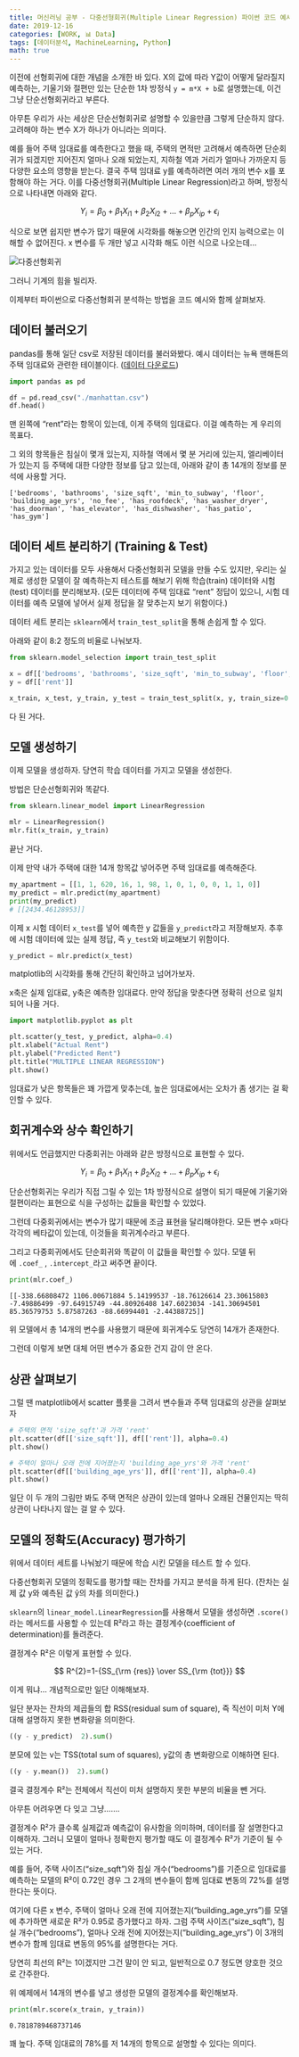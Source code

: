 ```yaml
---
title: 머신러닝 공부 - 다중선형회귀(Multiple Linear Regression) 파이썬 코드 예시
date: 2019-12-16
categories: [WORK, 📊 Data]
tags: [데이터분석, MachineLearning, Python]
math: true
---
```


이전에 선형회귀에 대한 개념을 소개한 바 있다. X의 값에 따라 Y값이 어떻게 달라질지 예측하는, 기울기와 절편만 있는 단순한 1차 방정식 `y = m*X + b`로 설명했는데, 이건 그냥 단순선형회귀라고 부른다.

아무튼 우리가 사는 세상은 단순선형회귀로 설명할 수 있을만큼 그렇게 단순하지 않다. 고려해야 하는 변수 X가 하나가 아니라는 의미다.

예를 들어 주택 임대료를 예측한다고 했을 때, 주택의 면적만 고려해서 예측하면 단순회귀가 되겠지만 지어진지 얼마나 오래 되었는지, 지하철 역과 거리가 얼마나 가까운지 등 다양한 요소의 영향을 받는다. 결국 주택 임대료 y를 예측하려면 여러 개의 변수 x를 포함해야 하는 거다. 이를 다중선형회귀(Multiple Linear Regression)라고 하며, 방정식으로 나타내면 아래와 같다.

$$ Y_{i}=\beta _{0}+\beta _{1}X_{i1}+\beta _{2}X_{i2}+\ldots +\beta _{p}X_{ip}+\epsilon _{i} $$

식으로 보면 쉽지만 변수가 많기 때문에 시각화를 해놓으면 인간의 인지 능력으로는 이해할 수 없어진다. x 변수를 두 개만 넣고 시각화 해도 이런 식으로 나오는데…

![다중선형회귀](https://miro.medium.com/v2/resize:fit:560/1*HLN6FxlXrzDtYN0KAlom4A.png)

그러니 기계의 힘을 빌리자.

이제부터 파이썬으로 다중선형회귀 분석하는 방법을 코드 예시와 함께 살펴보자.

## 데이터 불러오기

pandas를 통해 일단 csv로 저장된 데이터를 불러와봤다. 예시 데이터는 뉴욕 맨해튼의 주택 임대료와 관련한 테이블이다. ([데이터 다운로드](https://www.kaggle.com/datasets/zohaib30/streeteasy-dataset))

```python
import pandas as pd

df = pd.read_csv("./manhattan.csv")
df.head()
```

맨 왼쪽에 “rent”라는 항목이 있는데, 이게 주택의 임대료다. 이걸 예측하는 게 우리의 목표다. 

그 외의 항목들은 침실이 몇개 있는지, 지하철 역에서 몇 분 거리에 있는지, 엘리베이터가 있는지 등 주택에 대한 다양한 정보를 담고 있는데, 아래와 같이 총 14개의 정보를 분석에 사용할 거다.

```
['bedrooms', 'bathrooms', 'size_sqft', 'min_to_subway', 'floor', 'building_age_yrs', 'no_fee', 'has_roofdeck', 'has_washer_dryer', 'has_doorman', 'has_elevator', 'has_dishwasher', 'has_patio', 'has_gym']
```

## 데이터 세트 분리하기 (Training & Test)

가지고 있는 데이터를 모두 사용해서 다중선형회귀 모델을 만들 수도 있지만, 우리는 실제로 생성한 모델이 잘 예측하는지 테스트를 해보기 위해 학습(train) 데이터와 시험(test) 데이터를 분리해보자. (모든 데이터에 주택 임대료 “rent” 정답이 있으니, 시험 데이터를 예측 모델에 넣어서 실제 정답을 잘 맞추는지 보기 위함이다.)

데이터 세트 분리는 `sklearn`에서 `train_test_split`을 통해 손쉽게 할 수 있다.

아래와 같이 8:2 정도의 비율로 나눠보자.

```python
from sklearn.model_selection import train_test_split

x = df[['bedrooms', 'bathrooms', 'size_sqft', 'min_to_subway', 'floor', 'building_age_yrs', 'no_fee', 'has_roofdeck', 'has_washer_dryer', 'has_doorman', 'has_elevator', 'has_dishwasher', 'has_patio', 'has_gym']]
y = df[['rent']]

x_train, x_test, y_train, y_test = train_test_split(x, y, train_size=0.8, test_size=0.2)
```

다 된 거다.

## 모델 생성하기

이제 모델을 생성하자. 당연히 학습 데이터를 가지고 모델을 생성한다.

방법은 단순선형회귀와 똑같다.

```python
from sklearn.linear_model import LinearRegression

mlr = LinearRegression()
mlr.fit(x_train, y_train) 
```

끝난 거다.

이제 만약 내가 주택에 대한 14개 항목값 넣어주면 주택 임대료를 예측해준다.

```python
my_apartment = [[1, 1, 620, 16, 1, 98, 1, 0, 1, 0, 0, 1, 1, 0]]
my_predict = mlr.predict(my_apartment)
print(my_predict)
# [[2434.46128953]]
```

이제 x 시험 데이터 `x_test`를 넣어 예측한 y 값들을 `y_predict`라고 저장해보자. 추후에 시험 데이터에 있는 실제 정답, 즉 `y_test`와 비교해보기 위함이다.

```python
y_predict = mlr.predict(x_test)
```

matplotlib의 시각화를 통해 간단히 확인하고 넘어가보자.

x축은 실제 임대료, y축은 예측한 임대료다. 만약 정답을 맞춘다면 정확히 선으로 일치되어 나올 거다.

```python
import matplotlib.pyplot as plt

plt.scatter(y_test, y_predict, alpha=0.4)
plt.xlabel("Actual Rent")
plt.ylabel("Predicted Rent")
plt.title("MULTIPLE LINEAR REGRESSION")
plt.show()
```

임대료가 낮은 항목들은 꽤 가깝게 맞추는데, 높은 임대료에서는 오차가 좀 생기는 걸 확인할 수 있다.

## 회귀계수와 상수 확인하기

위에서도 언급했지만 다중회귀는 아래와 같은 방정식으로 표현할 수 있다.

$$ Y_{i}=\beta _{0}+\beta _{1}X_{i1}+\beta _{2}X_{i2}+\ldots +\beta _{p}X_{ip}+\epsilon _{i} $$

단순선형회귀는 우리가 직접 그릴 수 있는 1차 방정식으로 설명이 되기 때문에 기울기와 절편이라는 표현으로 식을 구성하는 값들을 확인할 수 있었다.

그런데 다중회귀에서는 변수가 많기 때문에 조금 표현을 달리해야한다. 모든 변수 x마다 각각의 베타값이 있는데, 이것들을 회귀계수라고 부른다.

그리고 다중회귀에서도 단순회귀와 똑같이 이 값들을 확인할 수 있다. 모델 뒤에 `.coef_` , `.intercept_`라고 써주면 끝이다.

```python
print(mlr.coef_)
```

```
[[-338.66808472 1106.00671884 5.14199537 -18.76126614 23.30615803 -7.49886499 -97.64915749 -44.80926408 147.6023034 -141.30694501 85.36579753 5.87587263 -88.66994401 -2.44388725]]
```

위 모델에서 총 14개의 변수를 사용했기 때문에 회귀계수도 당연히 14개가 존재한다.

그런데 이렇게 보면 대체 어떤 변수가 중요한 건지 감이 안 온다.

## 상관 살펴보기

그럴 땐 matplotlib에서 scatter 플롯을 그려서 변수들과 주택 임대료의 상관을 살펴보자

```python
# 주택의 면적 'size_sqft'과 가격 'rent'
plt.scatter(df[['size_sqft']], df[['rent']], alpha=0.4)
plt.show()
```

```python
# 주택이 얼마나 오래 전에 지어졌는지 'building_age_yrs'와 가격 'rent'
plt.scatter(df[['building_age_yrs']], df[['rent']], alpha=0.4)
plt.show()
```

일단 이 두 개의 그림만 봐도 주택 면적은 상관이 있는데 얼마나 오래된 건물인지는 딱히 상관이 나타나지 않는 걸 알 수 있다.

## 모델의 정확도(Accuracy) 평가하기

위에서 데이터 세트를 나눠놨기 때문에 학습 시킨 모델을 테스트 할 수 있다.

다중선형회귀 모델의 정확도를 평가할 때는 잔차를 가지고 분석을 하게 된다. (잔차는 실제 값 y와 예측된 값 ŷ의 차를 의미한다.)

`sklearn`의 `linear_model.LinearRegression`를 사용해서 모델을 생성하면 `.score()`라는 메서드를 사용할 수 있는데 R²라고 하는 결정계수(coefficient of determination)를 돌려준다. 

결정계수 R²은 이렇게 표현할 수 있다.

$$ R^{2}=1-{SS_{\rm {res}} \over SS_{\rm {tot}}} $$

이게 뭐냐… 개념적으로만 일단 이해해보자.

일단 분자는 잔차의 제곱들의 합 RSS(residual sum of square), 즉 직선이 미처 Y에 대해 설명하지 못한 변화량을 의미한다.

```python
((y - y_predict)  2).sum()
```

분모에 있는 v는 TSS(total sum of squares), y값의 총 변화량으로 이해하면 된다.

```python
((y - y.mean())  2).sum()
```

결국 결정계수 R²는 전체에서 직선이 미처 설명하지 못한 부분의 비율을 뺀 거다.

아무튼 어려우면 다 잊고 그냥…….

결정계수 R²가 클수록 실제값과 예측값이 유사함을 의미하며, 데이터를 잘 설명한다고 이해하자. 그러니 모델이 얼마나 정확한지 평가할 때도 이 결정계수 R²가 기준이 될 수 있는 거다.

예를 들어, 주택 사이즈(“size_sqft”)와 침실 개수(“bedrooms”)를 기준으로 임대료를 예측하는 모델의 R²이 0.72인 경우 그 2개의 변수들이 함께 임대료 변동의 72%를 설명한다는 뜻이다.

여기에 다른 x 변수, 주택이 얼마나 오래 전에 지어졌는지(“building_age_yrs”)를 모델에 추가하면 새로운 R²가 0.95로 증가했다고 하자. 그럼 주택 사이즈(“size_sqft”), 침실 개수(“bedrooms”), 얼마나 오래 전에 지어졌는지(“building_age_yrs”) 이 3개의 변수가 함께 임대료 변동의 95%를 설명한다는 거다.

당연히 최선의 R²는 1이겠지만 그건 말이 안 되고, 일반적으로 0.7 정도면 양호한 것으로 간주한다.

위 예제에서 14개의 변수를 넣고 생성한 모델의 결정계수를 확인해보자.

```python
print(mlr.score(x_train, y_train))
```

```
0.7818789468737146
```

꽤 높다. 주택 임대료의 78%를 저 14개의 항목으로 설명할 수 있다는 의미다.